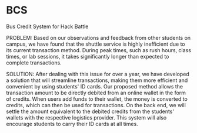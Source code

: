 # BCS
Bus Credit System for Hack Battle 

PROBLEM: Based on our observations and feedback from other students on campus, we have found that the shuttle service is highly inefficient due to its current transaction method. During peak times, such as rush hours, class times, or lab sessions, it takes significantly longer than expected to complete transactions.

SOLUTION: After dealing with this issue for over a year, we have developed a solution that will streamline transactions, making them more efficient and convenient by using students' ID cards. Our proposed method allows the transaction amount to be directly debited from an online wallet in the form of credits. When users add funds to their wallet, the money is converted to credits, which can then be used for transactions. On the back end, we will settle the amount equivalent to the debited credits from the students' wallets with the respective logistics provider. This system will also encourage students to carry their ID cards at all times.
